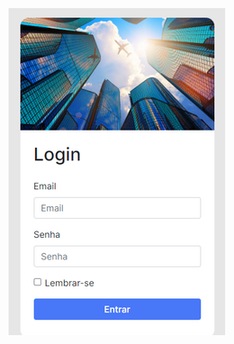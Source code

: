 ![Screenshot do projeto de uma tela de login utilizando bootstrap4](https://github.com/Vinicius-Rasteiro/Projeto-Login-Page-Bootstrap/blob/master/img/login.PNG?raw=true)
